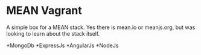 MEAN Vagrant
============

A simple box for a MEAN stack. Yes there is mean.io or meanjs.org, but was looking to learn about the stack itself.

*MongoDb
*ExpressJs
*AngularJs
*NodeJs

